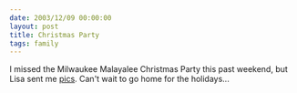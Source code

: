 ```yaml
---
date: 2003/12/09 00:00:00
layout: post
title: Christmas Party
tags: family
---
```


I missed the Milwaukee Malayalee Christmas Party this past weekend, but Lisa sent me [pics](http://kurup.org/photo/album?album_id=9589). Can't wait to go home for the holidays...
